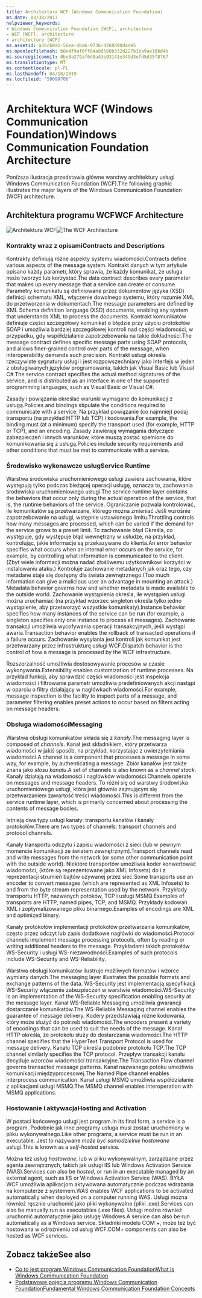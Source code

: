 ```yaml
---
title: Architektura WCF (Windows Communication Foundation)
ms.date: 03/30/2017
helpviewer_keywords:
- Windows Communication Foundation [WCF], architecture
- WCF [WCF], architecture
- architecture [WCF]
ms.assetid: a3bcb0a1-56ea-4ba6-9736-d260d90dade5
ms.openlocfilehash: b0e4f9af0ff84a8d560b332d227b1ba9ae18bd4b
ms.sourcegitcommit: 0be8a279af6d8a43e03141e349d3efd5d35f8767
ms.translationtype: MT
ms.contentlocale: pl-PL
ms.lasthandoff: 04/18/2019
ms.locfileid: "59099706"
---
```

# <a name="windows-communication-foundation-architecture"></a><span data-ttu-id="31eba-102">Architektura WCF (Windows Communication Foundation)</span><span class="sxs-lookup"><span data-stu-id="31eba-102">Windows Communication Foundation Architecture</span></span>
<span data-ttu-id="31eba-103">Poniższa ilustracja przedstawia główne warstwy architektury usługi Windows Communication Foundation (WCF).</span><span class="sxs-lookup"><span data-stu-id="31eba-103">The following graphic illustrates the major layers of the Windows Communication Foundation (WCF) architecture.</span></span>  
  
## <a name="wcf-architecture"></a><span data-ttu-id="31eba-104">Architektura programu WCF</span><span class="sxs-lookup"><span data-stu-id="31eba-104">WCF Architecture</span></span>  
 <span data-ttu-id="31eba-105">![Architektura WCF](../../../docs/framework/wcf/media/wcf-architecture.gif "WCF_Architecture")</span><span class="sxs-lookup"><span data-stu-id="31eba-105">![The WCF Architecture](../../../docs/framework/wcf/media/wcf-architecture.gif "WCF_Architecture")</span></span>  
  
### <a name="contracts-and-descriptions"></a><span data-ttu-id="31eba-106">Kontrakty wraz z opisami</span><span class="sxs-lookup"><span data-stu-id="31eba-106">Contracts and Descriptions</span></span>  
 <span data-ttu-id="31eba-107">Kontrakty definiują różne aspekty systemu wiadomości.</span><span class="sxs-lookup"><span data-stu-id="31eba-107">Contracts define various aspects of the message system.</span></span> <span data-ttu-id="31eba-108">Kontrakt danych w tym artykule opisano każdy parametr, który sprawia, że każdy komunikat, że usługa może tworzyć lub korzystać.</span><span class="sxs-lookup"><span data-stu-id="31eba-108">The data contract describes every parameter that makes up every message that a service can create or consume.</span></span> <span data-ttu-id="31eba-109">Parametry komunikatu są definiowane przez dokumentów języka (XSD) definicji schematu XML, włączenie dowolnego systemu, który rozumie XML do przetworzenia w dokumentach.</span><span class="sxs-lookup"><span data-stu-id="31eba-109">The message parameters are defined by XML Schema definition language (XSD) documents, enabling any system that understands XML to process the documents.</span></span> <span data-ttu-id="31eba-110">Kontrakt komunikatów definiuje części szczegółowy komunikat o błędzie przy użyciu protokołów SOAP i umożliwia bardziej szczegółowej kontroli nad części wiadomości, w przypadku, gdy współdziałanie zapotrzebowania na takie dokładności.</span><span class="sxs-lookup"><span data-stu-id="31eba-110">The message contract defines specific message parts using SOAP protocols, and allows finer-grained control over parts of the message, when interoperability demands such precision.</span></span> <span data-ttu-id="31eba-111">Kontrakt usługi określa rzeczywiste sygnatury usługi i jest rozpowszechniany jako interfejs w jeden z obsługiwanych języków programowania, takich jak Visual Basic lub Visual C#.</span><span class="sxs-lookup"><span data-stu-id="31eba-111">The service contract specifies the actual method signatures of the service, and is distributed as an interface in one of the supported programming languages, such as Visual Basic or Visual C#.</span></span>  
  
 <span data-ttu-id="31eba-112">Zasady i powiązania określać warunki wymagane do komunikacji z usługą.</span><span class="sxs-lookup"><span data-stu-id="31eba-112">Policies and bindings stipulate the conditions required to communicate with a service.</span></span>  <span data-ttu-id="31eba-113">Na przykład powiązanie (co najmniej) podaj transportu (na przykład HTTP lub TCP) i kodowania.</span><span class="sxs-lookup"><span data-stu-id="31eba-113">For example, the binding must (at a minimum) specify the transport used (for example, HTTP or TCP), and an encoding.</span></span> <span data-ttu-id="31eba-114">Zasady zawierają wymagania dotyczące zabezpieczeń i innych warunków, które muszą zostać spełnione do komunikowania się z usługą.</span><span class="sxs-lookup"><span data-stu-id="31eba-114">Policies include security requirements and other conditions that must be met to communicate with a service.</span></span>  
  
### <a name="service-runtime"></a><span data-ttu-id="31eba-115">Środowisko wykonawcze usług</span><span class="sxs-lookup"><span data-stu-id="31eba-115">Service Runtime</span></span>  
 <span data-ttu-id="31eba-116">Warstwa środowiska uruchomieniowego usługi zawiera zachowania, które występują tylko podczas bieżącej operacji usługę, oznacza to, zachowania środowiska uruchomieniowego usługi.</span><span class="sxs-lookup"><span data-stu-id="31eba-116">The service runtime layer contains the behaviors that occur only during the actual operation of the service, that is, the runtime behaviors of the service.</span></span> <span data-ttu-id="31eba-117">Ograniczanie pozwala kontrolować, ile komunikatów są przetwarzane, którego można zmieniać Jeśli wzrośnie zapotrzebowanie na usługi, wstępnie ustawionego limitu.</span><span class="sxs-lookup"><span data-stu-id="31eba-117">Throttling controls how many messages are processed, which can be varied if the demand for the service grows to a preset limit.</span></span> <span data-ttu-id="31eba-118">To zachowanie błąd Określa, co występuje, gdy występuje błąd wewnętrzny w usłudze, na przykład, kontrolując, jakie informacje są przekazywane do klienta.</span><span class="sxs-lookup"><span data-stu-id="31eba-118">An error behavior specifies what occurs when an internal error occurs on the service, for example, by controlling what information is communicated to the client.</span></span> <span data-ttu-id="31eba-119">(Zbyt wiele informacji można nadać złośliwemu użytkownikowi korzyści w instalowaniu ataku.) Kontroluje zachowanie metadanych jak oraz tego, czy metadane staje się dostępny dla świata zewnętrznego.</span><span class="sxs-lookup"><span data-stu-id="31eba-119">(Too much information can give a malicious user an advantage in mounting an attack.) Metadata behavior governs how and whether metadata is made available to the outside world.</span></span> <span data-ttu-id="31eba-120">Zachowanie wystąpienia określa, ile wystąpień usługi można uruchamiać (na przykład wzorzec singleton określa tylko jedno wystąpienie, aby przetworzyć wszystkie komunikaty).</span><span class="sxs-lookup"><span data-stu-id="31eba-120">Instance behavior specifies how many instances of the service can be run (for example, a singleton specifies only one instance to process all messages).</span></span> <span data-ttu-id="31eba-121">Zachowanie transakcji umożliwia wycofywania operacji transakcyjnych, jeśli wystąpi awaria.</span><span class="sxs-lookup"><span data-stu-id="31eba-121">Transaction behavior enables the rollback of transacted operations if a failure occurs.</span></span> <span data-ttu-id="31eba-122">Zachowanie wysyłania jest kontroli jak komunikat jest przetwarzany przez infrastrukturę usługi WCF.</span><span class="sxs-lookup"><span data-stu-id="31eba-122">Dispatch behavior is the control of how a message is processed by the WCF infrastructure.</span></span>  
  
 <span data-ttu-id="31eba-123">Rozszerzalność umożliwia dostosowywanie procesów w czasie wykonywania.</span><span class="sxs-lookup"><span data-stu-id="31eba-123">Extensibility enables customization of runtime processes.</span></span> <span data-ttu-id="31eba-124">Na przykład funkcji, aby sprawdzić części wiadomości jest inspekcja wiadomości i filtrowanie parametr umożliwia predefiniowanych akcji nastąpi w oparciu o filtry działający w nagłówkach wiadomości.</span><span class="sxs-lookup"><span data-stu-id="31eba-124">For example, message inspection is the facility to inspect parts of a message, and parameter filtering enables preset actions to occur based on filters acting on message headers.</span></span>  
  
### <a name="messaging"></a><span data-ttu-id="31eba-125">Obsługa wiadomości</span><span class="sxs-lookup"><span data-stu-id="31eba-125">Messaging</span></span>  
 <span data-ttu-id="31eba-126">Warstwa obsługi komunikatów składa się z *kanały*.</span><span class="sxs-lookup"><span data-stu-id="31eba-126">The messaging layer is composed of *channels*.</span></span> <span data-ttu-id="31eba-127">Kanał jest składnikiem, który przetwarza wiadomości w jakiś sposób, na przykład, korzystając z uwierzytelniania wiadomości.</span><span class="sxs-lookup"><span data-stu-id="31eba-127">A channel is a component that processes a message in some way, for example, by authenticating a message.</span></span> <span data-ttu-id="31eba-128">Zbiór kanałów jest także znana jako *stosu kanału*.</span><span class="sxs-lookup"><span data-stu-id="31eba-128">A set of channels is also known as a *channel stack*.</span></span> <span data-ttu-id="31eba-129">Kanały działają na wiadomości i nagłówków wiadomości.</span><span class="sxs-lookup"><span data-stu-id="31eba-129">Channels operate on messages and message headers.</span></span> <span data-ttu-id="31eba-130">To różni się od warstwy środowiska uruchomieniowego usługi, która jest głównie zajmującym się przetwarzaniem zawartość treści wiadomości.</span><span class="sxs-lookup"><span data-stu-id="31eba-130">This is different from the service runtime layer, which is primarily concerned about processing the contents of message bodies.</span></span>  
  
 <span data-ttu-id="31eba-131">Istnieją dwa typy usługi kanały: transportu kanałów i kanały protokołów.</span><span class="sxs-lookup"><span data-stu-id="31eba-131">There are two types of channels: transport channels and protocol channels.</span></span>  
  
 <span data-ttu-id="31eba-132">Kanały transportu odczytu i zapisu wiadomości z sieci (lub w pewnym momencie komunikacji ze światem zewnętrznym).</span><span class="sxs-lookup"><span data-stu-id="31eba-132">Transport channels read and write messages from the network (or some other communication point with the outside world).</span></span> <span data-ttu-id="31eba-133">Niektóre transportów umożliwia koder konwertować wiadomości, (które są reprezentowane jako XML Infosets) do i z reprezentacji strumień bajtów używanej przez sieć.</span><span class="sxs-lookup"><span data-stu-id="31eba-133">Some transports use an encoder to convert messages (which are represented as XML Infosets) to and from the byte stream representation used by the network.</span></span> <span data-ttu-id="31eba-134">Przykłady transportu HTTP, nazwanych potoków, TCP i usługi MSMQ.</span><span class="sxs-lookup"><span data-stu-id="31eba-134">Examples of transports are HTTP, named pipes, TCP, and MSMQ.</span></span> <span data-ttu-id="31eba-135">Przykłady kodowań XML i zoptymalizowanego pliku binarnego.</span><span class="sxs-lookup"><span data-stu-id="31eba-135">Examples of encodings are XML and optimized binary.</span></span>  
  
 <span data-ttu-id="31eba-136">Kanały protokołów implementacji protokołów przetwarzania komunikatów, często przez odczyt lub zapis dodatkowe nagłówki do wiadomości.</span><span class="sxs-lookup"><span data-stu-id="31eba-136">Protocol channels implement message processing protocols, often by reading or writing additional headers to the message.</span></span> <span data-ttu-id="31eba-137">Przykładami takich protokołów WS-Security i usługi WS-niezawodności.</span><span class="sxs-lookup"><span data-stu-id="31eba-137">Examples of such protocols include WS-Security and WS-Reliability.</span></span>  
  
 <span data-ttu-id="31eba-138">Warstwa obsługi komunikatów ilustruje możliwych formatów i wzorce wymiany danych.</span><span class="sxs-lookup"><span data-stu-id="31eba-138">The messaging layer illustrates the possible formats and exchange patterns of the data.</span></span> <span data-ttu-id="31eba-139">WS-Security jest implementacją specyfikacji WS-Security włączenie zabezpieczeń w warstwie wiadomości.</span><span class="sxs-lookup"><span data-stu-id="31eba-139">WS-Security is an implementation of the WS-Security specification enabling security at the message layer.</span></span> <span data-ttu-id="31eba-140">Kanał WS-Reliable Messaging umożliwia gwarancji dostarczanie komunikatów.</span><span class="sxs-lookup"><span data-stu-id="31eba-140">The WS-Reliable Messaging channel enables the guarantee of message delivery.</span></span> <span data-ttu-id="31eba-141">Kodery przedstawiają różne kodowania, który może służyć do potrzeb wiadomości.</span><span class="sxs-lookup"><span data-stu-id="31eba-141">The encoders present a variety of encodings that can be used to suit the needs of the message.</span></span> <span data-ttu-id="31eba-142">Kanał HTTP określa, że protokołu służy do dostarczania wiadomości.</span><span class="sxs-lookup"><span data-stu-id="31eba-142">The HTTP channel specifies that the HyperText Transport Protocol is used for message delivery.</span></span> <span data-ttu-id="31eba-143">Kanału TCP określa podobnie protokołu TCP.</span><span class="sxs-lookup"><span data-stu-id="31eba-143">The TCP channel similarly specifies the TCP protocol.</span></span> <span data-ttu-id="31eba-144">Przepływ transakcji kanału decyduje wzorców wiadomości transakcyjne.</span><span class="sxs-lookup"><span data-stu-id="31eba-144">The Transaction Flow channel governs transacted message patterns.</span></span> <span data-ttu-id="31eba-145">Kanał nazwanego potoku umożliwia komunikacji międzyprocesowej.</span><span class="sxs-lookup"><span data-stu-id="31eba-145">The Named Pipe channel enables interprocess communication.</span></span> <span data-ttu-id="31eba-146">Kanał usługi MSMQ umożliwia współdziałanie z aplikacjami usługi MSMQ.</span><span class="sxs-lookup"><span data-stu-id="31eba-146">The MSMQ channel enables interoperation with MSMQ applications.</span></span>  
  
### <a name="hosting-and-activation"></a><span data-ttu-id="31eba-147">Hostowanie i aktywacja</span><span class="sxs-lookup"><span data-stu-id="31eba-147">Hosting and Activation</span></span>  
 <span data-ttu-id="31eba-148">W postaci końcowego usługi jest program.</span><span class="sxs-lookup"><span data-stu-id="31eba-148">In its final form, a service is a program.</span></span> <span data-ttu-id="31eba-149">Podobnie jak inne programy usługa musi zostać uruchomiony w pliku wykonywalnego.</span><span class="sxs-lookup"><span data-stu-id="31eba-149">Like other programs, a service must be run in an executable.</span></span> <span data-ttu-id="31eba-150">Jest to nazywane *może być samodzielnie hostowane* usługi.</span><span class="sxs-lookup"><span data-stu-id="31eba-150">This is known as a *self-hosted* service.</span></span>  
  
 <span data-ttu-id="31eba-151">Można też usług *hostowane*, lub w pliku wykonywalnym, zarządzane przez agenta zewnętrznych, takich jak usługi IIS lub Windows Activation Service (WAS).</span><span class="sxs-lookup"><span data-stu-id="31eba-151">Services can also be *hosted*, or run in an executable managed by an external agent, such as IIS or Windows Activation Service (WAS).</span></span> <span data-ttu-id="31eba-152">BYŁA WCF umożliwia aplikacjom aktywowana automatycznie podczas wdrażania na komputerze z systemem.</span><span class="sxs-lookup"><span data-stu-id="31eba-152">WAS enables WCF applications to be activated automatically when deployed on a computer running WAS.</span></span> <span data-ttu-id="31eba-153">Usługi można również ręcznie uruchomić jako pliki wykonywalne (pliki .exe).</span><span class="sxs-lookup"><span data-stu-id="31eba-153">Services can also be manually run as executables (.exe files).</span></span> <span data-ttu-id="31eba-154">Usługi można również uruchomić automatycznie jako usługę Windows.</span><span class="sxs-lookup"><span data-stu-id="31eba-154">A service can also be run automatically as a Windows service.</span></span> <span data-ttu-id="31eba-155">Składniki modelu COM +, może też być hostowana w odróżnieniu od usług WCF.</span><span class="sxs-lookup"><span data-stu-id="31eba-155">COM+ components can also be hosted as WCF services.</span></span>  
  
## <a name="see-also"></a><span data-ttu-id="31eba-156">Zobacz także</span><span class="sxs-lookup"><span data-stu-id="31eba-156">See also</span></span>

- [<span data-ttu-id="31eba-157">Co to jest program Windows Communication Foundation</span><span class="sxs-lookup"><span data-stu-id="31eba-157">What Is Windows Communication Foundation</span></span>](../../../docs/framework/wcf/whats-wcf.md)
- [<span data-ttu-id="31eba-158">Podstawowe pojęcia programu Windows Communication Foundation</span><span class="sxs-lookup"><span data-stu-id="31eba-158">Fundamental Windows Communication Foundation Concepts</span></span>](../../../docs/framework/wcf/fundamental-concepts.md)

